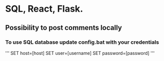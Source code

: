 # SQL, React, Flask.
## Possibility to post comments locally
### To use SQL database update config.bat with your credentials
'''
  SET host=[host] 
  SET user=[username] 
  SET password=[password] 
'''
